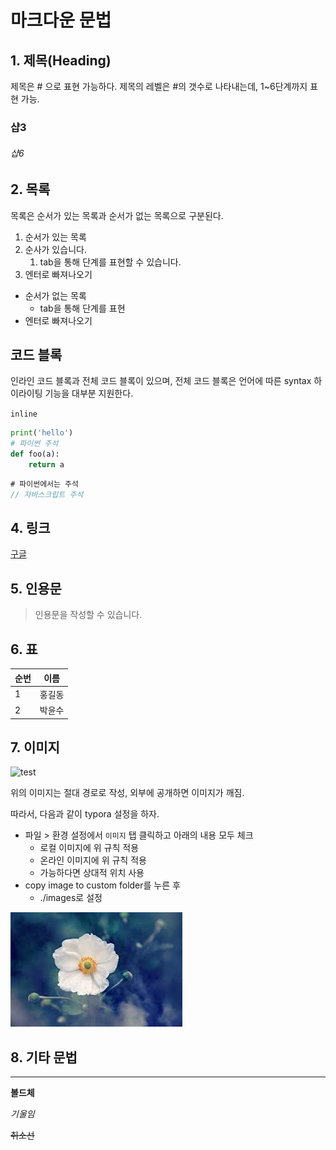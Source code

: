 # 마크다운 문법

## 1. 제목(Heading)

제목은 # 으로 표현 가능하다. 제목의 레벨은 #의 갯수로 나타내는데, 1~6단계까지 표현 가능.

### 샵3

###### 샵6

## 2. 목록

목록은 순서가 있는 목록과 순서가 없는 목록으로 구분된다.

1. 순서가 있는 목록
2. 순사가 있습니다.
   1. tab을 통해 단계를 표현할 수 있습니다.
3. 엔터로 빠져나오기

* 순서가 없는 목록
  * tab을 통해 단계를 표현
* 엔터로 빠져나오기



## 코드 블록

인라인 코드 블록과 전체 코드 블록이 있으며, 전체 코드 블록은 언어에 따른 syntax 하이라이팅 기능을 대부분 지원한다.

`inline`

```python
print('hello')
# 파이썬 주석
def foo(a):
    return a
```

```javascript
# 파이썬에서는 주석
// 자바스크립트 주석
```

## 4. 링크

[구글](https://google.com)

## 5. 인용문

> 인용문을 작성할 수 있습니다.

## 6. 표

| 순번 | 이름   |
| ---- | ------ |
| 1    | 홍길동 |
| 2    | 박윤수 |

## 7. 이미지

![test](C:\Users\student\Desktop\test.jpg)

위의 이미지는 절대 경로로 작성, 외부에 공개하면 이미지가 깨짐.



따라서, 다음과 같이 typora 설정을 하자.

* 파일 > 환경 설정에서 `이미지` 탭 클릭하고 아래의 내용 모두 체크
  * 로컬 이미지에 위 규칙 적용
  * 온라인 이미지에 위 규칙 적용
  * 가능하다면 상대적 위치 사용
* copy image to custom folder를 누른 후
  * ./images로 설정



![test](images/test.jpg)

## 8. 기타 문법

---

**볼드체**

*기울임*

~~취소선~~

